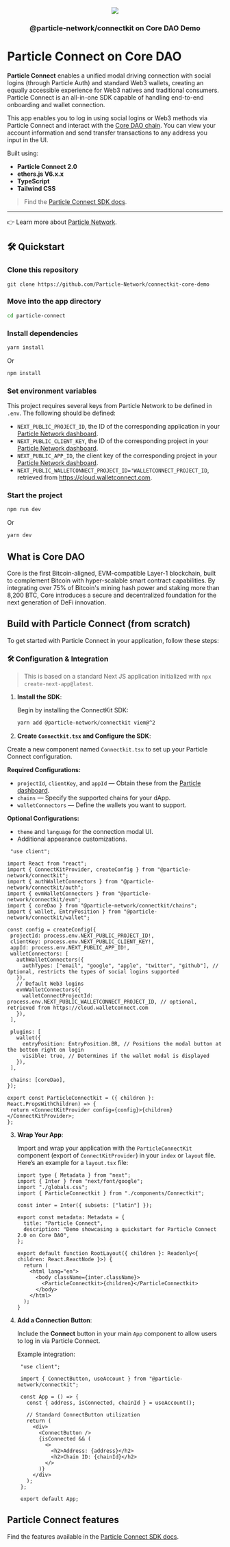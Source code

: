
<div align="center">
  <a href="https://particle.network/">
    <img src="https://i.imgur.com/xmdzXU4.png" />
  </a>
  <h3>
 @particle-network/connectkit on Core DAO Demo 
  </h3>
</div>

# Particle Connect on Core DAO

**Particle Connect** enables a unified modal driving connection with social logins (through Particle Auth) and standard Web3 wallets, creating an equally accessible experience for Web3 natives and traditional consumers. Particle Connect is an all-in-one SDK capable of handling end-to-end onboarding and wallet connection.

This app enables you to log in using social logins or Web3 methods via Particle Connect and interact with the [Core DAO chain](https://coredao.org/). You can view your account information and send transfer transactions to any address you input in the UI.

Built using:

- **Particle Connect 2.0**
- **ethers.js V6.x.x**
- **TypeScript**
- **Tailwind CSS**

> Find the [Particle Connect SDK docs](https://developers.particle.network/api-reference/connect/desktop/web).

***

👉 Learn more about [Particle Network](https://particle.network).

## 🛠️ Quickstart

### Clone this repository
```
git clone https://github.com/Particle-Network/connectkit-core-demo
```

### Move into the app directory

```sh
cd particle-connect
```

### Install dependencies

```sh
yarn install
```

Or

```sh
npm install
```

### Set environment variables
This project requires several keys from Particle Network to be defined in `.env`. The following should be defined:
- `NEXT_PUBLIC_PROJECT_ID`, the ID of the corresponding application in your [Particle Network dashboard](https://dashboard.particle.network/#/applications).
- `NEXT_PUBLIC_CLIENT_KEY`, the ID of the corresponding project in your [Particle Network dashboard](https://dashboard.particle.network/#/applications).
- `NEXT_PUBLIC_APP_ID`, the client key of the corresponding project in your [Particle Network dashboard](https://dashboard.particle.network/#/applications).
- `NEXT_PUBLIC_WALLETCONNECT_PROJECT_ID='WALLETCONNECT_PROJECT_ID`, retrieved from https://cloud.walletconnect.com. 

### Start the project
```sh
npm run dev
```

Or

```sh
yarn dev
```

## What is Core DAO

Core is the first Bitcoin-aligned, EVM-compatible Layer-1 blockchain, built to complement Bitcoin with hyper-scalable smart contract capabilities. By integrating over 75% of Bitcoin's mining hash power and staking more than 8,200 BTC, Core introduces a secure and decentralized foundation for the next generation of DeFi innovation.

## Build with Particle Connect (from scratch)

To get started with Particle Connect in your application, follow these steps:

### 🛠 Configuration & Integration

> This is based on a standard Next JS application initialized with `npx create-next-app@latest`.

1. **Install the SDK**: 

   Begin by installing the ConnectKit SDK:

   ```bash
   yarn add @particle-network/connectkit viem@^2
   ```

2. **Create `Connectkit.tsx` and Configure the SDK**: 

  Create a new component named `Connectkit.tsx` to set up your Particle Connect configuration.

   **Required Configurations:**
   - `projectId`, `clientKey`, and `appId` — Obtain these from the [Particle dashboard](https://dashboard.particle.network/).
   - `chains` — Specify the supported chains for your dApp.
   - `walletConnectors` — Define the wallets you want to support.

   **Optional Configurations:**
   - `theme` and `language` for the connection modal UI.
   - Additional appearance customizations.

   ```tsx
    "use client";

  import React from "react";
  import { ConnectKitProvider, createConfig } from "@particle-network/connectkit";
  import { authWalletConnectors } from "@particle-network/connectkit/auth";
  import { evmWalletConnectors } from "@particle-network/connectkit/evm";
  import { coreDao } from "@particle-network/connectkit/chains";
  import { wallet, EntryPosition } from "@particle-network/connectkit/wallet";

  const config = createConfig({
    projectId: process.env.NEXT_PUBLIC_PROJECT_ID!,
    clientKey: process.env.NEXT_PUBLIC_CLIENT_KEY!,
    appId: process.env.NEXT_PUBLIC_APP_ID!,
    walletConnectors: [
      authWalletConnectors({
        authTypes: ["email", "google", "apple", "twitter", "github"], // Optional, restricts the types of social logins supported
      }),
      // Default Web3 logins
      evmWalletConnectors({
        walletConnectProjectId: process.env.NEXT_PUBLIC_WALLETCONNECT_PROJECT_ID, // optional, retrieved from https://cloud.walletconnect.com
      }),
    ],

    plugins: [
      wallet({
        entryPosition: EntryPosition.BR, // Positions the modal button at the bottom right on login
        visible: true, // Determines if the wallet modal is displayed
      }),
    ],

    chains: [coreDao],
  });

  export const ParticleConnectkit = ({ children }: React.PropsWithChildren) => {
    return <ConnectKitProvider config={config}>{children}</ConnectKitProvider>;
  };
   ```

3. **Wrap Your App**:

   Import and wrap your application with the `ParticleConnectKit` component (export of `ConnectKitProvider`) in your `index` or `layout` file. Here’s an example for a `layout.tsx` file:

   ```tsx
   import type { Metadata } from "next";
   import { Inter } from "next/font/google";
   import "./globals.css";
   import { ParticleConnectkit } from "./components/Connectkit";

   const inter = Inter({ subsets: ["latin"] });

   export const metadata: Metadata = {
     title: "Particle Connect",
     description: "Demo showcasing a quickstart for Particle Connect 2.0 on Core DAO",
   };

   export default function RootLayout({ children }: Readonly<{ children: React.ReactNode }>) {
     return (
       <html lang="en">
         <body className={inter.className}>
           <ParticleConnectkit>{children}</ParticleConnectkit>
         </body>
       </html>
     );
   }
   ```

4. **Add a Connection Button**:

   Include the **Connect** button in your main `App` component to allow users to log in via Particle Connect.

   Example integration:

   ```tsx
    "use client";

    import { ConnectButton, useAccount } from "@particle-network/connectkit";

    const App = () => {
      const { address, isConnected, chainId } = useAccount();

      // Standard ConnectButton utilization
      return (
        <div>
          <ConnectButton />
          {isConnected && (
            <>
              <h2>Address: {address}</h2>
              <h2>Chain ID: {chainId}</h2>
            </>
          )}
        </div>
      );
    };

    export default App;

   ```

## Particle Connect features

Find the features available in the [Particle Connect SDK docs](https://developers.particle.network/api-reference/connect/desktop/web#particle-connect-for-web).
